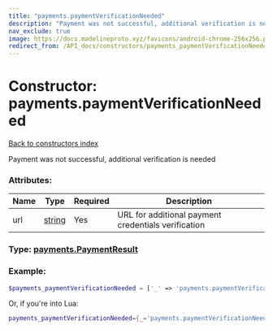 ```yaml
---
title: "payments.paymentVerificationNeeded"
description: "Payment was not successful, additional verification is needed"
nav_exclude: true
image: https://docs.madelineproto.xyz/favicons/android-chrome-256x256.png
redirect_from: /API_docs/constructors/payments_paymentVerificationNeeded.html
---
```

# Constructor: payments.paymentVerificationNeeded  
[Back to constructors index](index.md)



Payment was not successful, additional verification is needed

### Attributes:

| Name     |    Type       | Required | Description |
|----------|---------------|----------|-------------|
|url|[string](../types/string.md) | Yes|URL for additional payment credentials verification|



### Type: [payments.PaymentResult](../types/payments.PaymentResult.md)


### Example:

```php
$payments_paymentVerificationNeeded = ['_' => 'payments.paymentVerificationNeeded', 'url' => 'string'];
```  


Or, if you're into Lua:

```lua
payments_paymentVerificationNeeded={_='payments.paymentVerificationNeeded', url='string'}

```


